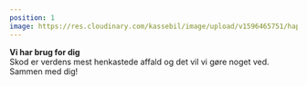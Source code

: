 ```yaml
---
position: 1
image: https://res.cloudinary.com/kassebil/image/upload/v1596465751/happy-helper1.svg
---
```

<strong> Vi har brug for dig </strong><br> 
Skod er verdens mest henkastede affald og det vil vi gøre noget ved. Sammen med dig!